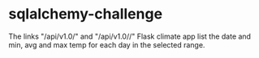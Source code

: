 # sqlalchemy-challenge

The links "/api/v1.0/<start>" and "/api/v1.0/<start>/<end>" Flask climate app list the date and min, avg and max temp for each day in the selected range.
